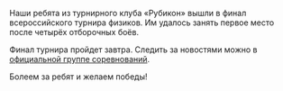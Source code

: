 Наши ребята из турнирного клуба «Рубикон» вышли в финал всероссийского турнира физиков. Им удалось занять первое место после четырёх отборочных боёв.

Финал турнира пройдет завтра. Следить за новостями можно в [официальной группе соревнований](https://vk.com/vstf2018).

Болеем за ребят и желаем победы!